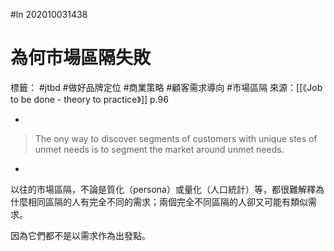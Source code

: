 #ln 202010031438
# 為何市場區隔失敗
標籤： #jtbd #做好品牌定位 #商業策略 #顧客需求導向 #市場區隔
來源：[[《Job to be done - theory to practice》]] p.96

-

>The ony way to discover segments of customers with unique stes of unmet needs is to segment the market around unmet needs.

-

以往的市場區隔，不論是質化（persona）或量化（人口統計）等，都很難解釋為什麼相同區隔的人有完全不同的需求；兩個完全不同區隔的人卻又可能有類似需求。

因為它們都不是以需求作為出發點。